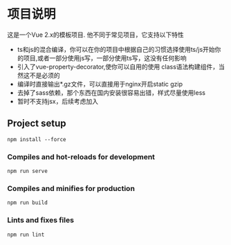 # 项目说明

这是一个Vue 2.x的模板项目. 他不同于常见项目，它支持以下特性

* ts和js的混合编译，你可以在你的项目中根据自己的习惯选择使用ts/js开始你的项目,或者一部分使用js写，一部分使用ts写，这没有任何影响
* 引入了vue-property-decorator,使你可以自用的使用 class语法构建组件，当然这不是必须的
* 编译时直接输出*.gz文件，可以直接用于nginx开启static gzip
* 去掉了sass依赖，那个东西在国内安装很容易出错，样式尽量使用less
* 暂时不支持jsx，后续考虑加入

## Project setup

```
npm install --force
```

### Compiles and hot-reloads for development

```
npm run serve
```

### Compiles and minifies for production

```
npm run build
```

### Lints and fixes files

```
npm run lint
```

